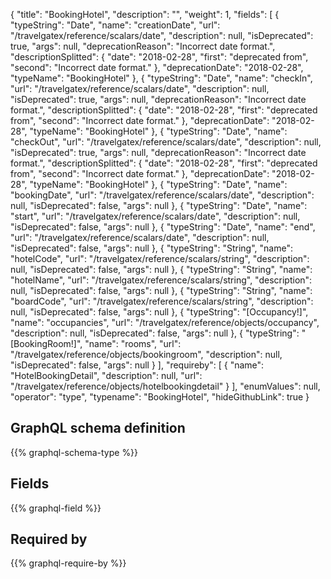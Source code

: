 {
  "title": "BookingHotel",
  "description": "",
  "weight": 1,
  "fields": [
    {
      "typeString": "Date",
      "name": "creationDate",
      "url": "/travelgatex/reference/scalars/date",
      "description": null,
      "isDeprecated": true,
      "args": null,
      "deprecationReason": "Incorrect date format.",
      "descriptionSplitted": {
        "date": "2018-02-28",
        "first": "deprecated from",
        "second": "Incorrect date format."
      },
      "deprecationDate": "2018-02-28",
      "typeName": "BookingHotel"
    },
    {
      "typeString": "Date",
      "name": "checkIn",
      "url": "/travelgatex/reference/scalars/date",
      "description": null,
      "isDeprecated": true,
      "args": null,
      "deprecationReason": "Incorrect date format.",
      "descriptionSplitted": {
        "date": "2018-02-28",
        "first": "deprecated from",
        "second": "Incorrect date format."
      },
      "deprecationDate": "2018-02-28",
      "typeName": "BookingHotel"
    },
    {
      "typeString": "Date",
      "name": "checkOut",
      "url": "/travelgatex/reference/scalars/date",
      "description": null,
      "isDeprecated": true,
      "args": null,
      "deprecationReason": "Incorrect date format.",
      "descriptionSplitted": {
        "date": "2018-02-28",
        "first": "deprecated from",
        "second": "Incorrect date format."
      },
      "deprecationDate": "2018-02-28",
      "typeName": "BookingHotel"
    },
    {
      "typeString": "Date",
      "name": "bookingDate",
      "url": "/travelgatex/reference/scalars/date",
      "description": null,
      "isDeprecated": false,
      "args": null
    },
    {
      "typeString": "Date",
      "name": "start",
      "url": "/travelgatex/reference/scalars/date",
      "description": null,
      "isDeprecated": false,
      "args": null
    },
    {
      "typeString": "Date",
      "name": "end",
      "url": "/travelgatex/reference/scalars/date",
      "description": null,
      "isDeprecated": false,
      "args": null
    },
    {
      "typeString": "String",
      "name": "hotelCode",
      "url": "/travelgatex/reference/scalars/string",
      "description": null,
      "isDeprecated": false,
      "args": null
    },
    {
      "typeString": "String",
      "name": "hotelName",
      "url": "/travelgatex/reference/scalars/string",
      "description": null,
      "isDeprecated": false,
      "args": null
    },
    {
      "typeString": "String",
      "name": "boardCode",
      "url": "/travelgatex/reference/scalars/string",
      "description": null,
      "isDeprecated": false,
      "args": null
    },
    {
      "typeString": "[Occupancy!]",
      "name": "occupancies",
      "url": "/travelgatex/reference/objects/occupancy",
      "description": null,
      "isDeprecated": false,
      "args": null
    },
    {
      "typeString": "[BookingRoom!]",
      "name": "rooms",
      "url": "/travelgatex/reference/objects/bookingroom",
      "description": null,
      "isDeprecated": false,
      "args": null
    }
  ],
  "requireby": [
    {
      "name": "HotelBookingDetail",
      "description": null,
      "url": "/travelgatex/reference/objects/hotelbookingdetail"
    }
  ],
  "enumValues": null,
  "operator": "type",
  "typename": "BookingHotel",
  "hideGithubLink": true
}
## GraphQL schema definition

{{% graphql-schema-type %}}

## Fields

{{% graphql-field %}}

## Required by

{{% graphql-require-by %}}
